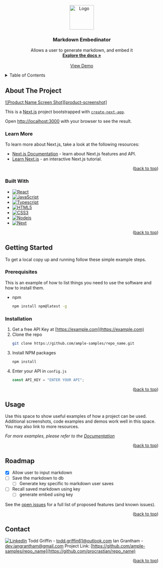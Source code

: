 <a name="readme-top"></a>

<!-- Here's a blank template to get started: To avoid retyping too much info. Do a search and replace with your text editor for the following: `github_username`, `repo_name`, `linkedin_username`, `email_client`, `email`, `project_title`, `project_description` -->

<!-- PROJECT LOGO -->
<br />
<div align="center">
  <a href="https://github.com/ample-samples/repo_name">
    <img src="images/logo.png" alt="Logo" width="80" height="80">
  </a>
<h3 align="center">Markdown Embedinator</h3>
  <p align="center">
    Allows a user to generate markdown, and embed it
    <br />
    <a href="https://github.com/ample-samples/repo_name"><strong>Explore the docs »</strong></a>
    <br />
    <br />
    <a href="https://github.com/ample-samples/repo_name">View Demo</a>
  </p>
</div>

<!-- TABLE OF CONTENTS -->
<details>
  <summary>Table of Contents</summary>
  <ol>
    <li>
      <a href="#about-the-project">About The Project</a>
      <ul>
        <li><a href="#built-with">Built With</a></li>
      </ul>
    </li>
    <li>
      <a href="#getting-started">Getting Started</a>
      <ul>
        <li><a href="#prerequisites">Prerequisites</a></li>
        <li><a href="#installation">Installation</a></li>
      </ul>
    </li>
    <li><a href="#usage">Usage</a></li>
    <li><a href="#roadmap">Roadmap</a></li>
    <li><a href="#contact">Contact</a></li>
  </ol>
</details>

<!-- ABOUT THE PROJECT -->

## About The Project

[![Product Name Screen Shot][product-screenshot]](https://example.com)

This is a [Next.js](https://nextjs.org/) project bootstrapped with [`create-next-app`](https://github.com/vercel/next.js/tree/canary/packages/create-next-app).

Open [http://localhost:3000](http://localhost:3000) with your browser to see the result.

### Learn More

To learn more about Next.js, take a look at the following resources:

- [Next.js Documentation](https://nextjs.org/docs) - learn about Next.js features and API.
- [Learn Next.js](https://nextjs.org/learn) - an interactive Next.js tutorial.

<p align="right">(<a href="#readme-top">back to top</a>)</p>

### Built With

- [![React][React.js]][React-url]
- [![JavaScript][JavaScript.js]][JavaScript-url]
- [![Typescript][Typescript.js]][Typescript-url]
- [![HTML5][HTML5.js]][HTML5-url]
- [![CSS3][CSS3.js]][CSS3-url]
- [![Nodejs][Nodejs.js]][Nodejs-url]
- [![Next][Next.js]][Next-url]

<p align="right">(<a href="#readme-top">back to top</a>)</p>

<!-- GETTING STARTED -->

## Getting Started

To get a local copy up and running follow these simple example steps.

### Prerequisites

This is an example of how to list things you need to use the software and how to install them.

- npm
  ```sh
  npm install npm@latest -g
  ```

### Installation

1. Get a free API Key at [https://example.com](https://example.com)
2. Clone the repo
   ```sh
   git clone https://github.com/ample-samples/repo_name.git
   ```
3. Install NPM packages
   ```sh
   npm install
   ```
4. Enter your API in `config.js`
   ```js
   const API_KEY = "ENTER YOUR API";
   ```

<p align="right">(<a href="#readme-top">back to top</a>)</p>

<!-- USAGE EXAMPLES -->

## Usage

Use this space to show useful examples of how a project can be used. Additional screenshots, code examples and demos work well in this space. You may also link to more resources.

_For more examples, please refer to the [Documentation](https://example.com)_

<p align="right">(<a href="#readme-top">back to top</a>)</p>

<!-- ROADMAP -->

## Roadmap

- [x] Allow user to input markdown
- [ ] Save the markdown to db
  - [ ] Generate key specific to markdown user saves
- [ ] Recall saved markdown using key
  - [ ] generate embed using key

See the [open issues](https://github.com/procrastian/repo_name/issues) for a full list of proposed features (and known issues).

<p align="right">(<a href="#readme-top">back to top</a>)</p>

<!-- CONTACT -->

## Contact

[![LinkedIn][linkedin-shield]][linkedin-url]
Todd Griffin - todd.griffin61@outlook.com
Ian Grantham - dev.iangrantham@gmail.com
Project Link: [https://github.com/ample-samples/repo_name](https://github.com/procrastian/repo_name)

<p align="right">(<a href="#readme-top">back to top</a>)</p>

<!-- MARKDOWN LINKS & IMAGES -->

[linkedin-shield]: https://img.shields.io/badge/-LinkedIn-black.svg?style=for-the-badge&logo=linkedin&colorB=0A66C2
[linkedin-url]: https://linkedin.com/in/dev-ian-grantham
[React.js]: https://img.shields.io/badge/React-20232A?style=for-the-badge&logo=react&logoColor=61DAFB
[React-url]: https://reactjs.org/
[JavaScript.js]: https://img.shields.io/badge/JavaScript-20232A?style=for-the-badge&logo=javascript
[JavaScript-url]: https://www.javascript.com/
[HTML5.js]: https://img.shields.io/badge/HTML5-20232A?style=for-the-badge&logo=html5&logoColor=E34F26
[HTML5-url]: https://html.com/
[CSS3.js]: https://img.shields.io/badge/CSS3-20232A?style=for-the-badge&logo=css3&logoColor=1572B6
[CSS3-url]: https://developer.mozilla.org/en-US/docs/Web/CSS
[Nodejs.js]: https://img.shields.io/badge/node.js-20232A?style=for-the-badge&logo=nodedotjs&logoColor=339933
[Nodejs-url]: https://nodejs.org/en
[Typescript.js]: https://img.shields.io/badge/Typescript-20232A?style=for-the-badge&logo=typescript&logoColor=3178C6
[Typescript-url]: https://www.typescriptlang.org/
[Next.js]: https://img.shields.io/badge/next.js-000000?style=for-the-badge&logo=nextdotjs&logoColor=white
[Next-url]: https://nextjs.org/

